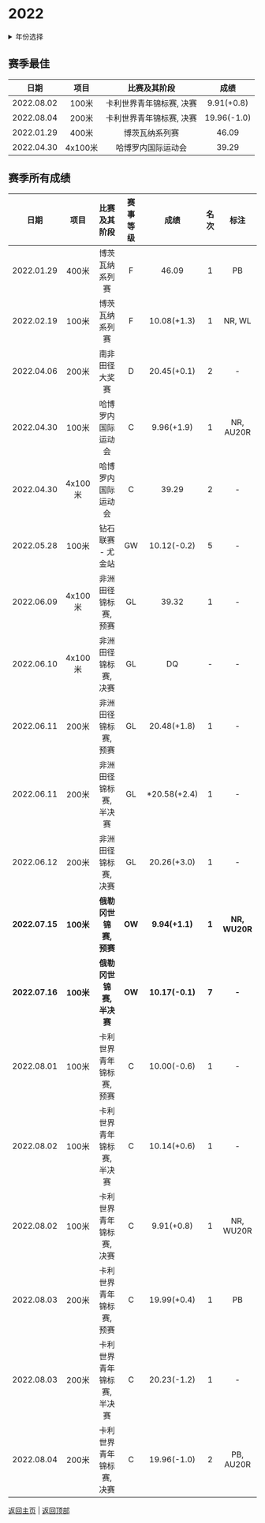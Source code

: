 # 2022

<details>
<summary>年份选择</summary>

- [2024](./2024.md)

- [2023](./2023.md)

- [2022](./2022.md)

- [2021](./2021.md)

- [2020](./2020.md)

- [2019](./2019.md)

</details>

## 赛季最佳

|    日期    |  项目   |       比赛及其阶段       |    成绩     |
| :--------: | :-----: | :----------------------: | :---------: |
| 2022.08.02 |  100米  | 卡利世界青年锦标赛, 决赛 | 9.91(+0.8)  |
| 2022.08.04 |  200米  | 卡利世界青年锦标赛, 决赛 | 19.96(-1.0) |
| 2022.01.29 |  400米  |      博茨瓦纳系列赛      |    46.09    |
| 2022.04.30 | 4x100米 |    哈博罗内国际运动会    |    39.29    |

## 赛季所有成绩

|      日期      |   项目    |        比赛及其阶段        | 赛事等级 |      成绩       | 名次  |     标注      |
| :------------: | :-------: | :------------------------: | :------: | :-------------: | :---: | :-----------: |
|   2022.01.29   |   400米   |       博茨瓦纳系列赛       |    F     |      46.09      |   1   |      PB       |
|   2022.02.19   |   100米   |       博茨瓦纳系列赛       |    F     |   10.08(+1.3)   |   1   |    NR, WL     |
|   2022.04.06   |   200米   |       南非田径大奖赛       |    D     |   20.45(+0.1)   |   2   |       -       |
|   2022.04.30   |   100米   |     哈博罗内国际运动会     |    C     |   9.96(+1.9)    |   1   |   NR, AU20R   |
|   2022.04.30   |  4x100米  |     哈博罗内国际运动会     |    C     |      39.29      |   2   |       -       |
|   2022.05.28   |   100米   |     钻石联赛 - 尤金站      |    GW    |   10.12(-0.2)   |   5   |       -       |
|   2022.06.09   |  4x100米  |    非洲田径锦标赛, 预赛    |    GL    |      39.32      |   1   |       -       |
|   2022.06.10   |  4x100米  |    非洲田径锦标赛, 决赛    |    GL    |       DQ        |   -   |       -       |
|   2022.06.11   |   200米   |    非洲田径锦标赛, 预赛    |    GL    |   20.48(+1.8)   |   1   |       -       |
|   2022.06.11   |   200米   |   非洲田径锦标赛, 半决赛   |    GL    |  *20.58(+2.4)   |   1   |       -       |
|   2022.06.12   |   200米   |    非洲田径锦标赛, 决赛    |    GL    |   20.26(+3.0)   |   1   |       -       |
| **2022.07.15** | **100米** |   **俄勒冈世锦赛, 预赛**   |  **OW**  | **9.94(+1.1)**  | **1** | **NR, WU20R** |
| **2022.07.16** | **100米** |  **俄勒冈世锦赛, 半决赛**  |  **OW**  | **10.17(-0.1)** | **7** |     **-**     |
|   2022.08.01   |   100米   |  卡利世界青年锦标赛, 预赛  |    C     |   10.00(-0.6)   |   1   |       -       |
|   2022.08.02   |   100米   | 卡利世界青年锦标赛, 半决赛 |    C     |   10.14(+0.6)   |   1   |       -       |
|   2022.08.02   |   100米   |  卡利世界青年锦标赛, 决赛  |    C     |   9.91(+0.8)    |   1   |   NR, WU20R   |
|   2022.08.03   |   200米   |  卡利世界青年锦标赛, 预赛  |    C     |   19.99(+0.4)   |   1   |      PB       |
|   2022.08.03   |   200米   | 卡利世界青年锦标赛, 半决赛 |    C     |   20.23(-1.2)   |   1   |       -       |
|   2022.08.04   |   200米   |  卡利世界青年锦标赛, 决赛  |    C     |   19.96(-1.0)   |   2   |   PB, AU20R   |

[返回主页](../Profile.md) | [返回顶部](#2022)

